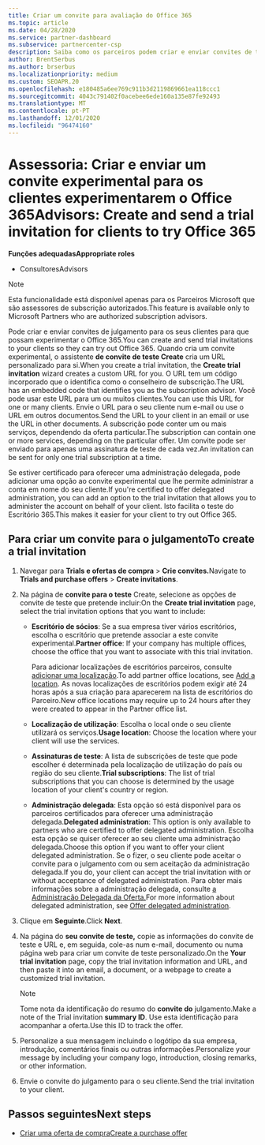 ```yaml
---
title: Criar um convite para avaliação do Office 365
ms.topic: article
ms.date: 04/28/2020
ms.service: partner-dashboard
ms.subservice: partnercenter-csp
description: Saiba como os parceiros podem criar e enviar convites de teste para os seus clientes experimentarem o Office 365. Os parceiros são muito um consultor de subscrição autorizado.
author: BrentSerbus
ms.author: brserbus
ms.localizationpriority: medium
ms.custom: SEOAPR.20
ms.openlocfilehash: e180485a6ee769c911b3d2119869661ea118ccc1
ms.sourcegitcommit: 4043c791402f0acebee6ede160a135e87fe92493
ms.translationtype: MT
ms.contentlocale: pt-PT
ms.lasthandoff: 12/01/2020
ms.locfileid: "96474160"
---
```

# <a name="advisors-create-and-send-a-trial-invitation-for-clients-to-try-office-365"></a><span data-ttu-id="fe1b8-104">Assessoria: Criar e enviar um convite experimental para os clientes experimentarem o Office 365</span><span class="sxs-lookup"><span data-stu-id="fe1b8-104">Advisors: Create and send a trial invitation for clients to try Office 365</span></span>


<span data-ttu-id="fe1b8-105">**Funções adequadas**</span><span class="sxs-lookup"><span data-stu-id="fe1b8-105">**Appropriate roles**</span></span>

- <span data-ttu-id="fe1b8-106">Consultores</span><span class="sxs-lookup"><span data-stu-id="fe1b8-106">Advisors</span></span>

> [!NOTE]
> <span data-ttu-id="fe1b8-107">Esta funcionalidade está disponível apenas para os Parceiros Microsoft que são assessores de subscrição autorizados.</span><span class="sxs-lookup"><span data-stu-id="fe1b8-107">This feature is available only to Microsoft Partners who are authorized subscription advisors.</span></span>

<span data-ttu-id="fe1b8-108">Pode criar e enviar convites de julgamento para os seus clientes para que possam experimentar o Office 365.</span><span class="sxs-lookup"><span data-stu-id="fe1b8-108">You can create and send trial invitations to your clients so they can try out Office 365.</span></span> <span data-ttu-id="fe1b8-109">Quando cria um convite experimental, o assistente **de convite de teste Create** cria um URL personalizado para si.</span><span class="sxs-lookup"><span data-stu-id="fe1b8-109">When you create a trial invitation, the **Create trial invitation** wizard creates a custom URL for you.</span></span> <span data-ttu-id="fe1b8-110">O URL tem um código incorporado que o identifica como o conselheiro de subscrição.</span><span class="sxs-lookup"><span data-stu-id="fe1b8-110">The URL has an embedded code that identifies you as the subscription advisor.</span></span> <span data-ttu-id="fe1b8-111">Você pode usar este URL para um ou muitos clientes.</span><span class="sxs-lookup"><span data-stu-id="fe1b8-111">You can use this URL for one or many clients.</span></span> <span data-ttu-id="fe1b8-112">Envie o URL para o seu cliente num e-mail ou use o URL em outros documentos.</span><span class="sxs-lookup"><span data-stu-id="fe1b8-112">Send the URL to your client in an email or use the URL in other documents.</span></span> <span data-ttu-id="fe1b8-113">A subscrição pode conter um ou mais serviços, dependendo da oferta particular.</span><span class="sxs-lookup"><span data-stu-id="fe1b8-113">The subscription can contain one or more services, depending on the particular offer.</span></span> <span data-ttu-id="fe1b8-114">Um convite pode ser enviado para apenas uma assinatura de teste de cada vez.</span><span class="sxs-lookup"><span data-stu-id="fe1b8-114">An invitation can be sent for only one trial subscription at a time.</span></span>

<span data-ttu-id="fe1b8-115">Se estiver certificado para oferecer uma administração delegada, pode adicionar uma opção ao convite experimental que lhe permite administrar a conta em nome do seu cliente.</span><span class="sxs-lookup"><span data-stu-id="fe1b8-115">If you're certified to offer delegated administration, you can add an option to the trial invitation that allows you to administer the account on behalf of your client.</span></span> <span data-ttu-id="fe1b8-116">Isto facilita o teste do Escritório 365.</span><span class="sxs-lookup"><span data-stu-id="fe1b8-116">This makes it easier for your client to try out Office 365.</span></span>

## <a name="to-create-a-trial-invitation"></a><span data-ttu-id="fe1b8-117">Para criar um convite para o julgamento</span><span class="sxs-lookup"><span data-stu-id="fe1b8-117">To create a trial invitation</span></span>

1. <span data-ttu-id="fe1b8-118">Navegar para **Trials e ofertas de compra**  >  **Crie convites.**</span><span class="sxs-lookup"><span data-stu-id="fe1b8-118">Navigate to **Trials and purchase offers** > **Create invitations**.</span></span>

2. <span data-ttu-id="fe1b8-119">Na página de **convite para o teste** Create, selecione as opções de convite de teste que pretende incluir:</span><span class="sxs-lookup"><span data-stu-id="fe1b8-119">On the **Create trial invitation** page, select the trial invitation options that you want to include:</span></span>

    - <span data-ttu-id="fe1b8-120">**Escritório de sócios**: Se a sua empresa tiver vários escritórios, escolha o escritório que pretende associar a este convite experimental.</span><span class="sxs-lookup"><span data-stu-id="fe1b8-120">**Partner office**: If your company has multiple offices, choose the office that you want to associate with this trial invitation.</span></span>

        <span data-ttu-id="fe1b8-121">Para adicionar localizações de escritórios parceiros, consulte [adicionar uma localização](manage-locations.md).</span><span class="sxs-lookup"><span data-stu-id="fe1b8-121">To add partner office locations, see [Add a location](manage-locations.md).</span></span> <span data-ttu-id="fe1b8-122">As novas localizações de escritórios podem exigir até 24 horas após a sua criação para aparecerem na lista de escritórios do Parceiro.</span><span class="sxs-lookup"><span data-stu-id="fe1b8-122">New office locations may require up to 24 hours after they were created to appear in the Partner office list.</span></span>

    - <span data-ttu-id="fe1b8-123">**Localização de utilização**: Escolha o local onde o seu cliente utilizará os serviços.</span><span class="sxs-lookup"><span data-stu-id="fe1b8-123">**Usage location**: Choose the location where your client will use the services.</span></span>
    - <span data-ttu-id="fe1b8-124">**Assinaturas de teste**: A lista de subscrições de teste que pode escolher é determinada pela localização de utilização do país ou região do seu cliente.</span><span class="sxs-lookup"><span data-stu-id="fe1b8-124">**Trial subscriptions**: The list of trial subscriptions that you can choose is determined by the usage location of your client's country or region.</span></span>
    - <span data-ttu-id="fe1b8-125">**Administração delegada**: Esta opção só está disponível para os parceiros certificados para oferecer uma administração delegada.</span><span class="sxs-lookup"><span data-stu-id="fe1b8-125">**Delegated administration**: This option is only available to partners who are certified to offer delegated administration.</span></span> <span data-ttu-id="fe1b8-126">Escolha esta opção se quiser oferecer ao seu cliente uma administração delegada.</span><span class="sxs-lookup"><span data-stu-id="fe1b8-126">Choose this option if you want to offer your client delegated administration.</span></span> <span data-ttu-id="fe1b8-127">Se o fizer, o seu cliente pode aceitar o convite para o julgamento com ou sem aceitação da administração delegada.</span><span class="sxs-lookup"><span data-stu-id="fe1b8-127">If you do, your client can accept the trial invitation with or without acceptance of delegated administration.</span></span> <span data-ttu-id="fe1b8-128">Para obter mais informações sobre a administração delegada, consulte [a Administração Delegada da Oferta.](customers-revoke-admin-privileges.md)</span><span class="sxs-lookup"><span data-stu-id="fe1b8-128">For more information about delegated administration, see [Offer delegated administration](customers-revoke-admin-privileges.md).</span></span>

3. <span data-ttu-id="fe1b8-129">Clique em **Seguinte**.</span><span class="sxs-lookup"><span data-stu-id="fe1b8-129">Click **Next**.</span></span>

4. <span data-ttu-id="fe1b8-130">Na página do **seu convite de teste,** copie as informações do convite de teste e URL e, em seguida, cole-as num e-mail, documento ou numa página web para criar um convite de teste personalizado.</span><span class="sxs-lookup"><span data-stu-id="fe1b8-130">On the **Your trial invitation** page, copy the trial invitation information and URL, and then paste it into an email, a document, or a webpage to create a customized trial invitation.</span></span>

    > [!NOTE]
    > <span data-ttu-id="fe1b8-131">Tome nota da identificação do resumo do **convite do** julgamento.</span><span class="sxs-lookup"><span data-stu-id="fe1b8-131">Make a note of the Trial invitation **summary ID**.</span></span> <span data-ttu-id="fe1b8-132">Use esta identificação para acompanhar a oferta.</span><span class="sxs-lookup"><span data-stu-id="fe1b8-132">Use this ID to track the offer.</span></span>

5. <span data-ttu-id="fe1b8-133">Personalize a sua mensagem incluindo o logótipo da sua empresa, introdução, comentários finais ou outras informações.</span><span class="sxs-lookup"><span data-stu-id="fe1b8-133">Personalize your message by including your company logo, introduction, closing remarks, or other information.</span></span>

6. <span data-ttu-id="fe1b8-134">Envie o convite do julgamento para o seu cliente.</span><span class="sxs-lookup"><span data-stu-id="fe1b8-134">Send the trial invitation to your client.</span></span>

## <a name="next-steps"></a><span data-ttu-id="fe1b8-135">Passos seguintes</span><span class="sxs-lookup"><span data-stu-id="fe1b8-135">Next steps</span></span>

- [<span data-ttu-id="fe1b8-136">Criar uma oferta de compra</span><span class="sxs-lookup"><span data-stu-id="fe1b8-136">Create a purchase offer</span></span>](advisor-create-a-purchase-offer.md)
